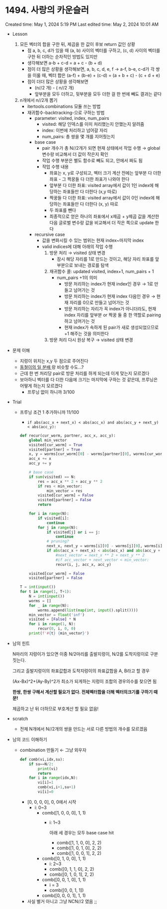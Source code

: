 # 1494. 사랑의 카운슬러

Created time: May 1, 2024 5:19 PM
Last edited time: May 2, 2024 10:01 AM

- Lesson
    1. 모든 벡터의 합을 구한 뒤, 제곱을 한 값이 후보 return 값인 상황 
        - 점 a, b, c, d가 있을 때 (a, b) 사이의 벡터를 구하고, (c, d) 사이의 벡터를 구한 뒤 더하는 순차적인 방법도 있지만
        - 생각해보면 a-b + c-d = a + c - (b + d)
        - 점이 더 많은 상황을 생각해보면, a, b, c, d, e, f → a-f, b-e, c-d가 각 쌍을 이룰 때, 벡터 합은 (a-f) + (b-e) + (c-d) = (a + b + c) - (c + d + e)
        - 점이 더더 많은 상황을 생각해보면
            - (n//2 개)  - ( n//2 개)
            - 앞부분을 모두 더하고, 뒷부분을 모두 더한 걸 한 번에 빼도 결과는 같다
    2. n개에서 n//2개 뽑기 
        - itertools.combinations 모듈 쓰는 방법
        - 재귀함수-backtracking-으로 구하는 방법
            - parameter: visited, index, num_pairs
                - visited: 해당 인덱스를 이미 처리했는지 안했는지 알려줌
                - index: 이번에 처리하고 넘어갈 자리
                - num_pairs: 총 쌍을 몇 개를 지어줬는지
            - base case
                - pair 개수가 총 N//2개가 되면 현재 상태에서 작업 수행 → global 변수랑 비교해서 더 값이 작은지 확인
                - 작업 수행 부분은 별도 함수로 빼도 되고, 안에서 짜도 됨
                - 작업 수행 내용
                    - 좌표는 x, y로 구성되고, 벡터 크기 계산 전에는 앞부분 다 더한 좌표 - 그 짝꿍들 다 더한 좌표가 나와야 한다
                    - 앞부분 다 더한 좌표: visited array에서 값이 1인 index에 해당하는 좌표들만 다 더한다 (x,y 따로)
                    - 짝꿍들 다 더한 좌표: visited array에서 값이 0인 index에 해당하는 좌표들만 다 더한다 (x, y) 따로
                    - 두 좌표를 뺀다
                    - 최종적으로 얻은 하나의 좌표에서 x제곱 + y제곱 값을 계산한 다음 글로벌 변수랑 값을 비교해서 더 작은 쪽으로 update 한다
            - recursive case
                - 값을 변화시킬 수 있는 범위는 현재 index~마지막 index
                - valid indices에 대해 아래의 작업 수행
                    1. 방문 처리 → visited 상태 변경
                        - 잠시 해당 자리를 1로 만드는 것이고, 해당 자리 좌표를 앞부분으로 보내는 경로를 탐색
                    2. 재귀함수 콜: updated visited, index+1, num_pairs + 1
                        - num_pairs +1의 의미
                            - 방문 처리하는 index가 현재 index인 경우 → 1로 만들고 넘어가는 것
                            - 방문 처리하는 index가 현재 index 다음인 경우 → 현재 자리를 0으로 만들고 넘어가는 것
                            - 방문 처리하는 자리가 꼭 index가 아니더라도, 현재 index 자리를 앞부분 or 짝꿍 둘 중 한 역할로 pairing 하고 넘어가는 것
                            - 현재 index가 속하게 된 pair가 새로 생성되었으므로 +1 해주는 것을 의미한다
                    3. 방문 처리 다시 원상 복구 → visited 상태 변경 
- 문제 이해
    - 지렁이 위치는 x,y 두 점으로 주어진다
    - [동철이의 일 분배 ](https://www.notion.so/7dffaa065da6474eb6694dc980909e8d?pvs=21) 랑 비슷할 수도…?
    - 근데 한 번 처리당 pair로 방문 처리를 하게 되는데 이게 맞는지 모르겠다
    - 보아하니 벡터를 다 더한 다음에 크기는 마지막에 구하는 것 같은데, 프루닝은 어떻게 하는지 모르겠다
        - 프루닝 없이 하니까 3/100
- Trial
    - 프루닝 조건 1 추가하니까 11/100
        - `if abs(acc_x + next_x) < abs(acc_x) and abs(acc_y + next_y) < abs(acc_y):`
        
        ```python
        def recur(cur_worm, partner, acc_x, acc_y):
            global min_vector
            visited[cur_worm] = True
            visited[partner] = True
            x, y = worms[cur_worm][0] - worms[partner][0], worms[cur_worm][1] - worms[partner][1]
            acc_x += x
            acc_y += y
        
            # base case
            if sum(visited) == N:
                res = acc_x ** 2 + acc_y ** 2
                if res < min_vector:
                    min_vector = res
                visited[cur_worm] = False
                visited[partner] = False
                return
        
            for i in range(N):
                if visited[i]:
                    continue
                for j in range(N):
                    if visited[j] or i == j:
                        continue
                    # pruning?
                    next_x, next_y = worms[i][0] - worms[j][0], worms[i][1] - worms[j][1]
                    if abs(acc_x + next_x) < abs(acc_x) and abs(acc_y + next_y) < abs(acc_y):
                        #next_vector = next_x ** 2 + next_y ** 2
                        #if acc_vector + next_vector < min_vector:
                        recur(i, j, acc_x, acc_y)
        
            visited[cur_worm] = False
            visited[partner] = False
        
        T = int(input())
        for t in range(1, T+1):
            N = int(input())
            worms = []
            for _ in range(N):
                worms.append(list(map(int, input().split())))
            min_vector = float('inf')
            visited = [False] * N
            for i in range(1, N):
                recur(0, i, 0, 0)
            print(f'#{t} {min_vector}')
        
        ```
        
- 남의 힌트
    
    N마리의 지렁이가 있으면 이중 N/2마리를 출발지렁이, N/2를 도착지렁이로 구분짓는다.
    
    그리고 출발지렁이의 좌표값합과 도착지렁이의 좌표값합을 A, B라고 할 경우
    
    (Ax-Bx)^2+(Ay-By)^2가 최소가 되게하는 지렁이 조합의 경우의수를 찾으면 됨
    
    **한쌍, 한쌍 구해서 계산할 필요가 없다. 전체벡터합을 더해 벡터의크기를 구하기 때문!**
    
    제곱하고 난 뒤 더하므로 부호계산 할 필요 없음!
    
- scratch
    - 전체 N개에서 N//2개의 쌍을 만드는 서로 다른 방법의 개수를 모르겠음
- 남의 코드 이해하기
    - combination 만들기 ← 그냥 외우자
        
        ```python
        def comb(vi,idx,su):
            if su==N/2:
                print(vi)
                return
            for i in range(idx,N):
                vi[i]=1
                comb(vi,i+1,su+1)
                vi[i]=0
        ```
        
        - [0, 0, 0, 0], 0, 0에서 시작
            - i: 0~3
                - comb([1, 0, 0, 0], 1, 1)
                    - i: 1~3
                        
                        아래 세 경우는 모두 base case hit 
                        
                        - comb([1, 1, 0, 0], 2, 2)
                        - comb([1, 0, 1, 0], 2, 2)
                        - comb([1, 0, 0, 1], 2, 2)
                - comb([0, 1, 0, 0], 1, 1)
                    - i: 2~3
                    - comb([0, 1, 1, 0], 2, 2)
                    - comb([0, 1, 0, 1], 2, 2)
                - comb([0, 0, 1, 0], 1, 1)
                    - i = 3
                    - comb([0, 0, 1, 1])
                - comb([0, 0, 0, 1], 1, 1)
        - 사실 별거 아니고 그냥 NCN//2 였음 ;;